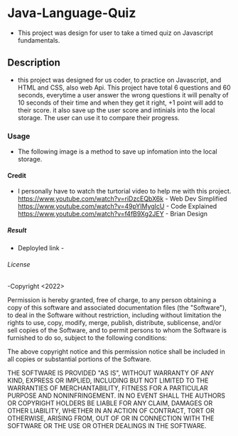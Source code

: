 # Java-Language-Quiz
- This project was design for user to take a timed quiz on Javascript fundamentals.
## Description
- this project was designed for us coder, to practice on Javascript, and HTML and CSS, also web Api. This project have total 6 questions and 60 seconds,
everytime a user answer the wrong questions it will penalty of 10 seconds of their time and when they get it right, +1 point will add to their score.
it also save up the user score and intinials into the local storage. The user can use it to compare their progress.
### Usage
- The following image is a method to save up infomation into the local storage.


#### Credit
- I personally have to watch the turtorial video to help me with this project.
https://www.youtube.com/watch?v=riDzcEQbX6k - Web Dev Simplified
https://www.youtube.com/watch?v=49pYIMygIcU - Code Explained
https://www.youtube.com/watch?v=f4fB9Xg2JEY - Brian Design

##### Result
- Deployled link -



###### License
-Copyright <2022> <COPYRIGHT Nghia Le>

Permission is hereby granted, free of charge, to any person obtaining a copy of this software and associated documentation files (the "Software"), to deal in the Software without restriction, including without limitation the rights to use, copy, modify, merge, publish, distribute, sublicense, and/or sell copies of the Software, and to permit persons to whom the Software is furnished to do so, subject to the following conditions:

The above copyright notice and this permission notice shall be included in all copies or substantial portions of the Software.

THE SOFTWARE IS PROVIDED "AS IS", WITHOUT WARRANTY OF ANY KIND, EXPRESS OR IMPLIED, INCLUDING BUT NOT LIMITED TO THE WARRANTIES OF MERCHANTABILITY, FITNESS FOR A PARTICULAR PURPOSE AND NONINFRINGEMENT. IN NO EVENT SHALL THE AUTHORS OR COPYRIGHT HOLDERS BE LIABLE FOR ANY CLAIM, DAMAGES OR OTHER LIABILITY, WHETHER IN AN ACTION OF CONTRACT, TORT OR OTHERWISE, ARISING FROM, OUT OF OR IN CONNECTION WITH THE SOFTWARE OR THE USE OR OTHER DEALINGS IN THE SOFTWARE.

